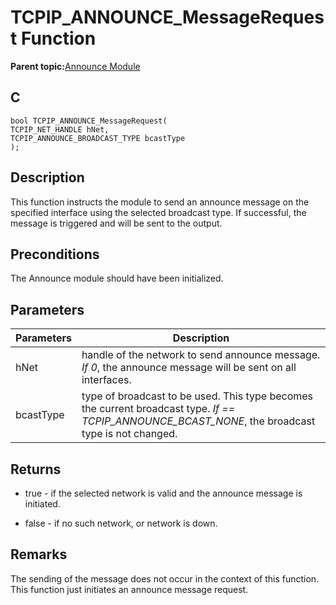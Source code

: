 # TCPIP\_ANNOUNCE\_MessageRequest Function

**Parent topic:**[Announce Module](GUID-2561DB16-7947-4C02-97DC-A0BFC17070C9.md)

## C

```
bool TCPIP_ANNOUNCE_MessageRequest(
TCPIP_NET_HANDLE hNet, 
TCPIP_ANNOUNCE_BROADCAST_TYPE bcastType
);
```

## Description

This function instructs the module to send an announce message on the specified interface using the selected broadcast type. If successful, the message is triggered and will be sent to the output.

## Preconditions

The Announce module should have been initialized.

## Parameters

|Parameters|Description|
|----------|-----------|
|hNet|handle of the network to send announce message. *If 0*, the announce message will be sent on all interfaces.|
|bcastType|type of broadcast to be used. This type becomes the current broadcast type. *If == TCPIP\_ANNOUNCE\_BCAST\_NONE*, the broadcast type is not changed.|

## Returns

-   true - if the selected network is valid and the announce message is initiated.

-   false - if no such network, or network is down.


## Remarks

The sending of the message does not occur in the context of this function. This function just initiates an announce message request.

